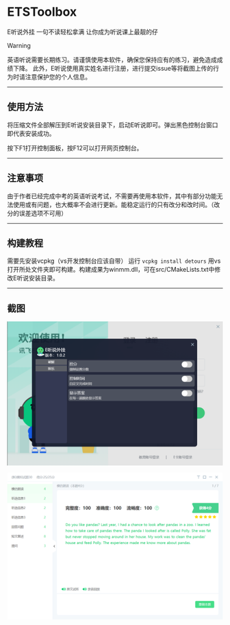 # ETSToolbox

E听说外挂 一句不读轻松拿满 让你成为听说课上最靓的仔

>[!WARNING]
>英语听说需要长期练习。请谨慎使用本软件，确保您保持应有的练习，避免造成成绩下降。
>此外，E听说使用真实姓名进行注册，进行提交issue等将截图上传的行为时请注意保护您的个人信息。

---
## 使用方法
将压缩文件全部解压到E听说安装目录下，启动E听说即可。弹出黑色控制台窗口即代表安装成功。

按下F1打开控制面板，按F12可以打开网页控制台。

---
## 注意事项
由于作者已经完成中考的英语听说考试，不需要再使用本软件，其中有部分功能无法使用或有问题，也大概率不会进行更新。能稳定运行的只有改分和改时间。（改分的误差选项不可用）

---
## 构建教程
需要先安装vcpkg（vs开发控制台应该自带）
运行
`vcpkg install detours`
用vs打开所处文件夹即可构建。构建成果为winmm.dll，可在src/CMakeLists.txt中修改E听说安装目录。

---
## 截图
![Screenshot](assets/image.png)

![Screenshot](<assets/screenshot1.png>)